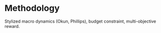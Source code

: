 # Methodology

Stylized macro dynamics (Okun, Phillips), budget constraint, multi-objective reward.
